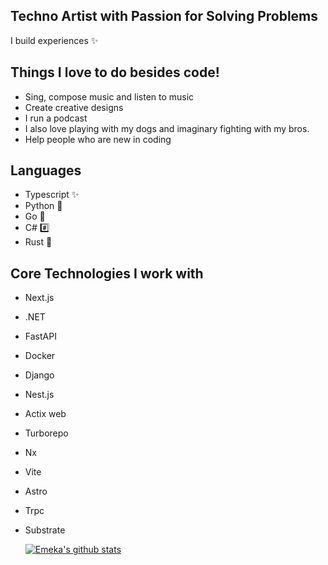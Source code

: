 ## Techno Artist with Passion for Solving Problems

I build experiences ✨

## Things I love to do besides code!

  - Sing, compose music and listen to music
  - Create creative designs
  - I run a podcast
  - I also love playing with my dogs and imaginary fighting with my bros.
  - Help people who are new in coding


## Languages
- Typescript ✨
- Python 🐍
- Go 🐹
- C# #️⃣
- Rust 🦀

## Core Technologies I work with
- Next.js
- .NET
- FastAPI
- Docker
- Django
- Nest.js
- Actix web
- Turborepo
- Nx
- Vite
- Astro
- Trpc
- Substrate

  
  [![Emeka's github stats](https://github-readme-stats.vercel.app/api?username=Aliemeka&count_private=true&show_icons=true&theme=tokyonight)](https://github.com/murewaashiru/github-readme-stats)
